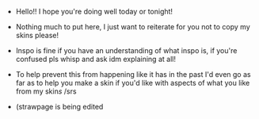 - Hello!! I hope you're doing well today or tonight!
- Nothing much to put here, I just want to reiterate for you not to copy my skins please!
- Inspo is fine if you have an understanding of what inspo is, if you're confused pls whisp and ask idm explaining at all!
- To help prevent this from happening like it has in the past I'd even go as far as to help you make a skin if you'd like with aspects of what you like from my skin*s* /srs


- (strawpage is being edited
